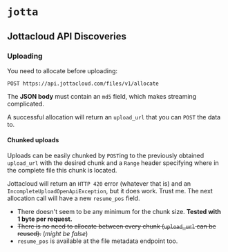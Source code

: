# `jotta`

## Jottacloud API Discoveries

### Uploading

You need to allocate before uploading:

`POST https://api.jottacloud.com/files/v1/allocate`

The **JSON body** must contain an `md5` field, which makes streaming complicated.

A successful allocation will return an `upload_url` that you can `POST` the data to.

#### Chunked uploads

Uploads can be easily chunked by `POST`ing to the previously obtained `upload_url` with the desired chunk
and a `Range` header specifying where in the complete file this chunk is located.

Jottacloud will return an `HTTP 420` error (whatever that is) and an `IncompleteUploadOpenApiException`,
but it does work. Trust me. The next allocation call will have a new `resume_pos` field.

- There doesn't seem to be any minimum for the chunk size. **Tested with 1 byte per request.**
- ~~There is no need to allocate between every chunk (`upload_url` can be reused).~~ (*might be false*)
- `resume_pos` is available at the file metadata endpoint too.
